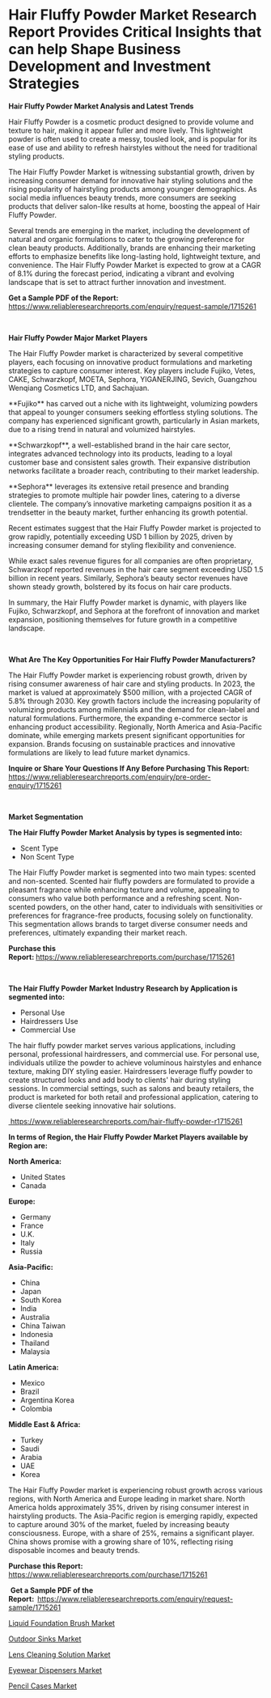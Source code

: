 <p><h1>Hair Fluffy Powder Market Research Report Provides Critical Insights that can help Shape Business Development and Investment Strategies</h1></p><p><strong>Hair Fluffy Powder Market Analysis and Latest Trends</strong></p>
<p><p>Hair Fluffy Powder is a cosmetic product designed to provide volume and texture to hair, making it appear fuller and more lively. This lightweight powder is often used to create a messy, tousled look, and is popular for its ease of use and ability to refresh hairstyles without the need for traditional styling products. </p><p>The Hair Fluffy Powder Market is witnessing substantial growth, driven by increasing consumer demand for innovative hair styling solutions and the rising popularity of hairstyling products among younger demographics. As social media influences beauty trends, more consumers are seeking products that deliver salon-like results at home, boosting the appeal of Hair Fluffy Powder.</p><p>Several trends are emerging in the market, including the development of natural and organic formulations to cater to the growing preference for clean beauty products. Additionally, brands are enhancing their marketing efforts to emphasize benefits like long-lasting hold, lightweight texture, and convenience. The Hair Fluffy Powder Market is expected to grow at a CAGR of 8.1% during the forecast period, indicating a vibrant and evolving landscape that is set to attract further innovation and investment.</p></p>
<p><strong>Get a Sample PDF of the Report:&nbsp;</strong> <a href="https://www.reliableresearchreports.com/enquiry/request-sample/1715261?utm_campaign=34&utm_medium=2&utm_source=Github&utm_content=ia&utm_term=05022025&utm_id=hair-fluffy-powder">https://www.reliableresearchreports.com/enquiry/request-sample/1715261</a></p>
<p>&nbsp;</p>
<p><strong>Hair Fluffy Powder Major Market Players</strong></p>
<p><p>The Hair Fluffy Powder market is characterized by several competitive players, each focusing on innovative product formulations and marketing strategies to capture consumer interest. Key players include Fujiko, Vetes, CAKE, Schwarzkopf, MOETA, Sephora, YIGANERJING, Sevich, Guangzhou Wenqiang Cosmetics LTD, and Sachajuan.</p><p>**Fujiko** has carved out a niche with its lightweight, volumizing powders that appeal to younger consumers seeking effortless styling solutions. The company has experienced significant growth, particularly in Asian markets, due to a rising trend in natural and volumized hairstyles. </p><p>**Schwarzkopf**, a well-established brand in the hair care sector, integrates advanced technology into its products, leading to a loyal customer base and consistent sales growth. Their expansive distribution networks facilitate a broader reach, contributing to their market leadership.</p><p>**Sephora** leverages its extensive retail presence and branding strategies to promote multiple hair powder lines, catering to a diverse clientele. The company’s innovative marketing campaigns position it as a trendsetter in the beauty market, further enhancing its growth potential.</p><p>Recent estimates suggest that the Hair Fluffy Powder market is projected to grow rapidly, potentially exceeding USD 1 billion by 2025, driven by increasing consumer demand for styling flexibility and convenience.</p><p>While exact sales revenue figures for all companies are often proprietary, Schwarzkopf reported revenues in the hair care segment exceeding USD 1.5 billion in recent years. Similarly, Sephora’s beauty sector revenues have shown steady growth, bolstered by its focus on hair care products.</p><p>In summary, the Hair Fluffy Powder market is dynamic, with players like Fujiko, Schwarzkopf, and Sephora at the forefront of innovation and market expansion, positioning themselves for future growth in a competitive landscape.</p></p>
<p>&nbsp;</p>
<p><strong>What Are The Key Opportunities For Hair Fluffy Powder Manufacturers?</strong></p>
<p><p>The Hair Fluffy Powder market is experiencing robust growth, driven by rising consumer awareness of hair care and styling products. In 2023, the market is valued at approximately $500 million, with a projected CAGR of 5.8% through 2030. Key growth factors include the increasing popularity of volumizing products among millennials and the demand for clean-label and natural formulations. Furthermore, the expanding e-commerce sector is enhancing product accessibility. Regionally, North America and Asia-Pacific dominate, while emerging markets present significant opportunities for expansion. Brands focusing on sustainable practices and innovative formulations are likely to lead future market dynamics.</p></p>
<p><strong>Inquire or Share Your Questions If Any Before Purchasing This Report:</strong> <a href="https://www.reliableresearchreports.com/enquiry/pre-order-enquiry/1715261?utm_campaign=34&utm_medium=2&utm_source=Github&utm_content=ia&utm_term=05022025&utm_id=hair-fluffy-powder">https://www.reliableresearchreports.com/enquiry/pre-order-enquiry/1715261</a></p>
<p>&nbsp;</p>
<p><strong>Market Segmentation</strong></p>
<p><strong>The Hair Fluffy Powder Market Analysis by types is segmented into:</strong></p>
<p><ul><li>Scent Type</li><li>Non Scent Type</li></ul></p>
<p><p>The Hair Fluffy Powder market is segmented into two main types: scented and non-scented. Scented hair fluffy powders are formulated to provide a pleasant fragrance while enhancing texture and volume, appealing to consumers who value both performance and a refreshing scent. Non-scented powders, on the other hand, cater to individuals with sensitivities or preferences for fragrance-free products, focusing solely on functionality. This segmentation allows brands to target diverse consumer needs and preferences, ultimately expanding their market reach.</p></p>
<p><strong>Purchase this Report:&nbsp;</strong><a href="https://www.reliableresearchreports.com/purchase/1715261?utm_campaign=34&utm_medium=2&utm_source=Github&utm_content=ia&utm_term=05022025&utm_id=hair-fluffy-powder">https://www.reliableresearchreports.com/purchase/1715261</a></p>
<p>&nbsp;</p>
<p><strong>The Hair Fluffy Powder Market Industry Research by Application is segmented into:</strong></p>
<p><ul><li>Personal Use</li><li>Hairdressers Use</li><li>Commercial Use</li></ul></p>
<p><p>The hair fluffy powder market serves various applications, including personal, professional hairdressers, and commercial use. For personal use, individuals utilize the powder to achieve voluminous hairstyles and enhance texture, making DIY styling easier. Hairdressers leverage fluffy powder to create structured looks and add body to clients' hair during styling sessions. In commercial settings, such as salons and beauty retailers, the product is marketed for both retail and professional application, catering to diverse clientele seeking innovative hair solutions.</p></p>
<p><a href="https://www.reliableresearchreports.com/hair-fluffy-powder-r1715261?utm_campaign=34&utm_medium=2&utm_source=Github&utm_content=ia&utm_term=05022025&utm_id=hair-fluffy-powder">&nbsp;https://www.reliableresearchreports.com/hair-fluffy-powder-r1715261</a></p>
<p><strong>In terms of Region, the Hair Fluffy Powder Market Players available by Region are:</strong></p>
<p>
    <p> <strong> North America: </strong>
        <ul>
            <li>United States</li>
            <li>Canada</li>
        </ul>
        </p> 
    <p> <strong> Europe: </strong>
        <ul>
            <li>Germany</li>
            <li>France</li>
            <li>U.K.</li>
            <li>Italy</li>
            <li>Russia</li>
        </ul>
        </p> 
    <p> <strong> Asia-Pacific: </strong>
        <ul>
            <li>China</li>
            <li>Japan</li>
            <li>South Korea</li>
            <li>India</li>
            <li>Australia</li>
            <li>China Taiwan</li>
            <li>Indonesia</li>
            <li>Thailand</li>
            <li>Malaysia</li>
        </ul>
        </p> 
    <p> <strong> Latin America: </strong>
        <ul>
            <li>Mexico</li>
            <li>Brazil</li>
            <li>Argentina Korea</li>
            <li>Colombia</li>
        </ul>
        </p> 
    <p> <strong> Middle East & Africa: </strong>
        <ul>
            <li>Turkey</li>
            <li>Saudi</li>
            <li>Arabia</li>
            <li>UAE</li>
            <li>Korea</li>
        </ul>
    </p>
    </p>
<p><p>The Hair Fluffy Powder market is experiencing robust growth across various regions, with North America and Europe leading in market share. North America holds approximately 35%, driven by rising consumer interest in hairstyling products. The Asia-Pacific region is emerging rapidly, expected to capture around 30% of the market, fueled by increasing beauty consciousness. Europe, with a share of 25%, remains a significant player. China shows promise with a growing share of 10%, reflecting rising disposable incomes and beauty trends.</p></p>
<p><strong>Purchase this Report: </strong><a href="https://www.reliableresearchreports.com/purchase/1715261?utm_campaign=34&utm_medium=2&utm_source=Github&utm_content=ia&utm_term=05022025&utm_id=hair-fluffy-powder">https://www.reliableresearchreports.com/purchase/1715261</a></p>
<p>&nbsp;<strong>Get a Sample PDF of the Report:&nbsp;&nbsp;</strong><a href="https://www.reliableresearchreports.com/enquiry/request-sample/1715261?utm_campaign=34&utm_medium=2&utm_source=Github&utm_content=ia&utm_term=05022025&utm_id=hair-fluffy-powder">https://www.reliableresearchreports.com/enquiry/request-sample/1715261</a></p>
<p><strong></strong></p>
<p><p><a href="https://github.com/phumlaaijem/Market-Research-Report-List-1/blob/main/liquid-foundation-brush-market.md?utm_campaign=34&utm_medium=2&utm_source=Github&utm_content=ia&utm_term=05022025&utm_id=hair-fluffy-powder">Liquid Foundation Brush Market</a></p><p><a href="https://github.com/xanaanenkaly/Market-Research-Report-List-1/blob/main/outdoor-sinks-market.md?utm_campaign=34&utm_medium=2&utm_source=Github&utm_content=ia&utm_term=05022025&utm_id=hair-fluffy-powder">Outdoor Sinks Market</a></p><p><a href="https://github.com/arvelm4nthig/Market-Research-Report-List-1/blob/main/lens-cleaning-solution-market.md?utm_campaign=34&utm_medium=2&utm_source=Github&utm_content=ia&utm_term=05022025&utm_id=hair-fluffy-powder">Lens Cleaning Solution Market</a></p><p><a href="https://github.com/jaquelynhasenaue8/Market-Research-Report-List-1/blob/main/eyewear-dispensers-market.md?utm_campaign=34&utm_medium=2&utm_source=Github&utm_content=ia&utm_term=05022025&utm_id=hair-fluffy-powder">Eyewear Dispensers Market</a></p><p><a href="https://github.com/AlisaRowe24/Market-Research-Report-List-1/blob/main/pencil-cases-market.md?utm_campaign=34&utm_medium=2&utm_source=Github&utm_content=ia&utm_term=05022025&utm_id=hair-fluffy-powder">Pencil Cases Market</a></p></p>